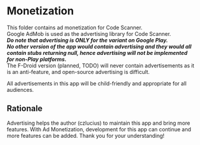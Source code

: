 
# Monetization  
  
This folder contains ad monetization for Code Scanner.  
Google AdMob is used as the advertising library for Code Scanner.  
***Do note that advertising is ONLY for the variant on Google Play.***  
***No other version of the app would contain advertising and they would all contain stubs returning null, hence advertising will not be implemented for non-Play platforms.***  
The F-Droid version (planned, TODO) will never contain advertisements as it is an anti-feature, and open-source advertising is difficult.
  
All advertisements in this app will be child-friendly and appropriate for all audiences.  
  
## Rationale
Advertising helps the author (czlucius) to maintain this app and bring more features. With Ad Monetization, development for this app can continue and more features can be added.
Thank you for your understanding!
